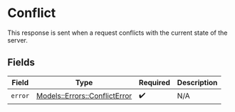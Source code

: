# Conflict

This response is sent when a request conflicts with the current state of the server.


## Fields

| Field                                                                 | Type                                                                  | Required                                                              | Description                                                           |
| --------------------------------------------------------------------- | --------------------------------------------------------------------- | --------------------------------------------------------------------- | --------------------------------------------------------------------- |
| `error`                                                               | [Models::Errors::ConflictError](../../models/errors/conflicterror.md) | :heavy_check_mark:                                                    | N/A                                                                   |